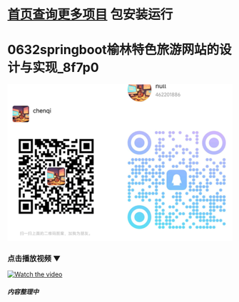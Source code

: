 # [首页查询更多项目](https://github.com/GraduationProject-springboot) 包安装运行


# 0632springboot榆林特色旅游网站的设计与实现_8f7p0

![picture](https://raw.githubusercontent.com/GraduationProject-springboot/.github/main/img/wx.png)

### 点击播放视频 ▼
[![Watch the video](https://i.sstatic.net/Vp2cE.png)](https://www.bilibili.com/video/BV1eMbYemE1U?p=128)


#####   内容整理中  












